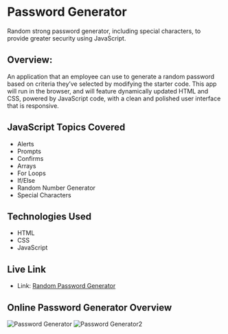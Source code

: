 # Password Generator
Random strong password generator, including special characters, to provide greater security using JavaScript.

## Overview: 

An application that an employee can use to generate a random password based on criteria they’ve selected by modifying the starter code. This app will run in the browser, and will feature dynamically updated HTML and CSS, powered by JavaScript code, with a clean and polished user interface that is responsive.

## JavaScript Topics Covered
* Alerts
* Prompts
* Confirms
* Arrays
* For Loops
* If/Else
* Random Number Generator
* Special Characters

## Technologies Used
* HTML
* CSS
* JavaScript


## Live Link 
* Link: [Random Password Generator](https://inalo1.github.io/Professional-Portfolio/)

## Online Password Generator Overview
![Password Generator ](https://user-images.githubusercontent.com/73044038/99030457-b4685780-253a-11eb-8b05-8f6657c319f2.png)
![Password Generator2](https://user-images.githubusercontent.com/73044038/99030530-e1b50580-253a-11eb-8c91-10529e125a3c.png)


